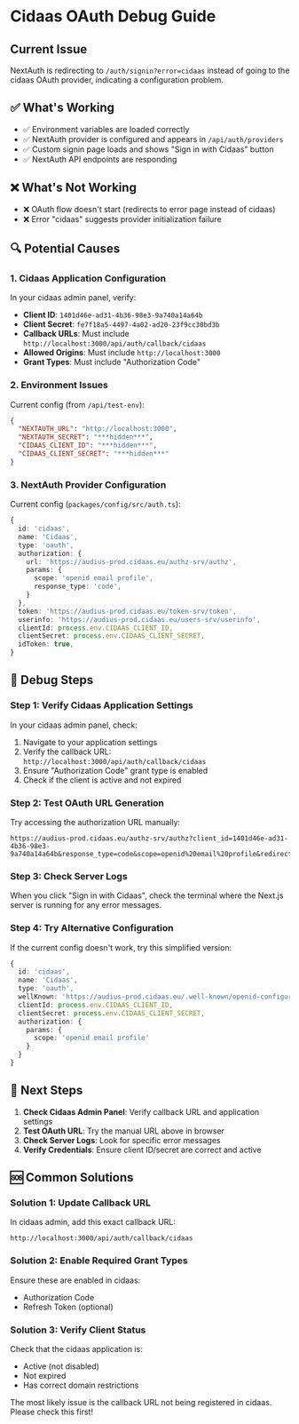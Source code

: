 # Cidaas OAuth Debug Guide

## Current Issue
NextAuth is redirecting to `/auth/signin?error=cidaas` instead of going to the cidaas OAuth provider, indicating a configuration problem.

## ✅ What's Working
- ✅ Environment variables are loaded correctly
- ✅ NextAuth provider is configured and appears in `/api/auth/providers`
- ✅ Custom signin page loads and shows "Sign in with Cidaas" button
- ✅ NextAuth API endpoints are responding

## ❌ What's Not Working
- ❌ OAuth flow doesn't start (redirects to error page instead of cidaas)
- ❌ Error "cidaas" suggests provider initialization failure

## 🔍 Potential Causes

### 1. Cidaas Application Configuration
In your cidaas admin panel, verify:
- **Client ID**: `1401d46e-ad31-4b36-98e3-9a740a14a64b` 
- **Client Secret**: `fe7f18a5-4497-4a02-ad20-23f9cc30bd3b`
- **Callback URLs**: Must include `http://localhost:3000/api/auth/callback/cidaas`
- **Allowed Origins**: Must include `http://localhost:3000`
- **Grant Types**: Must include "Authorization Code"

### 2. Environment Issues
Current config (from `/api/test-env`):
```json
{
  "NEXTAUTH_URL": "http://localhost:3000",
  "NEXTAUTH_SECRET": "***hidden***",
  "CIDAAS_CLIENT_ID": "***hidden***",
  "CIDAAS_CLIENT_SECRET": "***hidden***"
}
```

### 3. NextAuth Provider Configuration
Current config (`packages/config/src/auth.ts`):
```typescript
{
  id: 'cidaas',
  name: 'Cidaas',
  type: 'oauth',
  authorization: {
    url: 'https://audius-prod.cidaas.eu/authz-srv/authz',
    params: {
      scope: 'openid email profile',
      response_type: 'code',
    }
  },
  token: 'https://audius-prod.cidaas.eu/token-srv/token',
  userinfo: 'https://audius-prod.cidaas.eu/users-srv/userinfo',
  clientId: process.env.CIDAAS_CLIENT_ID,
  clientSecret: process.env.CIDAAS_CLIENT_SECRET,
  idToken: true,
}
```

## 🧪 Debug Steps

### Step 1: Verify Cidaas Application Settings
In your cidaas admin panel, check:
1. Navigate to your application settings
2. Verify the callback URL: `http://localhost:3000/api/auth/callback/cidaas`
3. Ensure "Authorization Code" grant type is enabled
4. Check if the client is active and not expired

### Step 2: Test OAuth URL Generation
Try accessing the authorization URL manually:
```
https://audius-prod.cidaas.eu/authz-srv/authz?client_id=1401d46e-ad31-4b36-98e3-9a740a14a64b&response_type=code&scope=openid%20email%20profile&redirect_uri=http%3A%2F%2Flocalhost%3A3000%2Fapi%2Fauth%2Fcallback%2Fcidaas
```

### Step 3: Check Server Logs
When you click "Sign in with Cidaas", check the terminal where the Next.js server is running for any error messages.

### Step 4: Try Alternative Configuration
If the current config doesn't work, try this simplified version:

```typescript
{
  id: 'cidaas',
  name: 'Cidaas',
  type: 'oauth',
  wellKnown: 'https://audius-prod.cidaas.eu/.well-known/openid-configuration',
  clientId: process.env.CIDAAS_CLIENT_ID,
  clientSecret: process.env.CIDAAS_CLIENT_SECRET,
  authorization: {
    params: {
      scope: 'openid email profile'
    }
  }
}
```

## 🚀 Next Steps

1. **Check Cidaas Admin Panel**: Verify callback URL and application settings
2. **Test OAuth URL**: Try the manual URL above in browser
3. **Check Server Logs**: Look for specific error messages
4. **Verify Credentials**: Ensure client ID/secret are correct and active

## 🆘 Common Solutions

### Solution 1: Update Callback URL
In cidaas admin, add this exact callback URL:
```
http://localhost:3000/api/auth/callback/cidaas
```

### Solution 2: Enable Required Grant Types
Ensure these are enabled in cidaas:
- Authorization Code
- Refresh Token (optional)

### Solution 3: Verify Client Status
Check that the cidaas application is:
- Active (not disabled)
- Not expired
- Has correct domain restrictions

The most likely issue is the callback URL not being registered in cidaas. Please check this first!